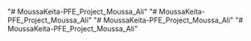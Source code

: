 "# MoussaKeita-PFE_Project_Moussa_Ali" 
"# MoussaKeita-PFE_Project_Moussa_Ali" 
"# MoussaKeita-PFE_Project_Moussa_Ali" 
"# MoussaKeita-PFE_Project_Moussa_Ali" 
